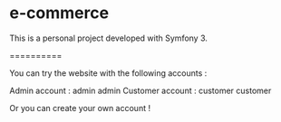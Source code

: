 e-commerce
==========

This is a personal project developed with Symfony 3.

==========

You can try the website with the following accounts :

Admin account : admin admin
Customer account : customer customer

Or you can create your own account !

